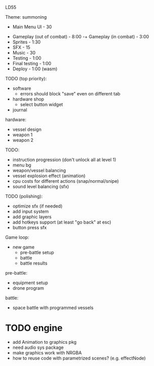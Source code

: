LD55

Theme: summoning

+ Main Menu UI - 30
- Gameplay (out of combat) - 8:00
-+ Gameplay (in combat) - 3:00
- Sprites - 1:30
- SFX - 15
- Music - 30
- Testing - 1:00
- Final testing - 1:00
- Deploy - 1:00 (wasm)

TODO (top priority):

* software
  * errors should block "save" even on different tab
* hardware shop
  * select button widget
* journal

hardware:

* vessel design
* weapon 1
* weapon 2

TODO:

* instruction progression (don't unlock all at level 1)
* menu bg
* weapon/vessel balancing
* vessel explosion effect (animation)
* cpu costs for different actions (snap/normal/snipe)
* sound level balancing (sfx)

TODO (polishing):

* optimize sfx (if needed)
* add input system
* add graphic layers
* add hotkeys support (at least "go back" at esc)
* button press sfx

Game loop:

* new game
  * pre-battle setup
  * battle
  * battle results

pre-battle:
- equipment setup
- drone program

battle:
- space battle with programmed vessels

# TODO engine

* add Animation to graphics pkg
* need audio sys package
* make graphics work with NRGBA
* how to reuse code with parametrized scenes? (e.g. effectNode)